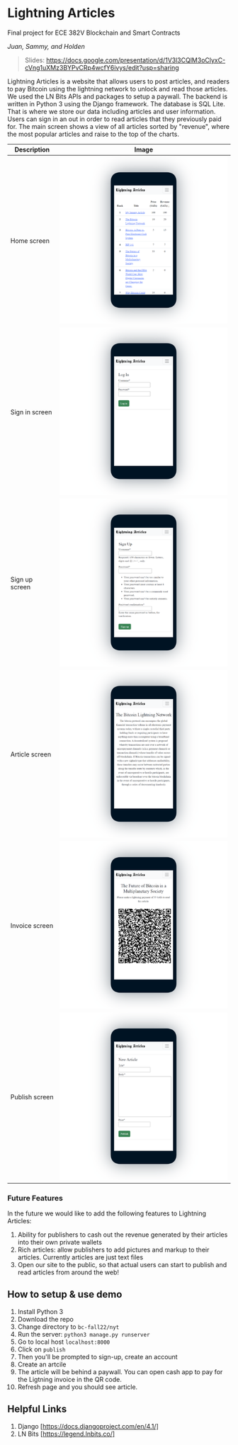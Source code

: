 # Lightning Articles
Final project for ECE 382V Blockchain and Smart Contracts

*Juan, Sammy, and Holden*

> Slides: https://docs.google.com/presentation/d/1V3l3CQlM3oClyxC-cVng1uXMz3BYPvCRp4wcfY6ivys/edit?usp=sharing

Lightning Articles is a website that allows users to post articles, and readers to pay Bitcoin using the lightning network to unlock and read those articles. We used the LN Bits APIs and packages to setup a paywall. The backend is written in Python 3 using the Django framework. The database is SQL Lite. That is where we store our data including articles and user information. Users can sign in an out in order to read articles that they previously paid for. The main screen shows a view of all articles sorted by "revenue", where the most popular articles and raise to the top of the charts.

Description     | Image      |
----------------|:-----------:
Home screen     |  <img src="/home.png" width="400" />
Sign in screen  |  <img src="/signin.png" width="400" />
Sign up screen  |  <img src="/signup.png" width="400" />
Article screen  |  <img src="/article.png" width="400" />
Invoice screen  |  <img src="/invoice.png" width="400" />
Publish screen  |  <img src="/publish.png" width="400" />


### Future Features

In the future we would like to add the following features to Lightning Articles:
1. Ability for publishers to cash out the revenue generated by their articles into their own private wallets
2. Rich articles: allow publishers to add pictures and markup to their articles. Currently articles are just text files
3. Open our site to the public, so that actual users can start to publish and read articles from around the web!

## How to setup & use demo
01. Install Python 3
02. Download the repo
03. Change directory to `bc-fall22/nyt`
04. Run the server: `python3 manage.py runserver`
05. Go to local host `localhost:8000`
06. Click on `publish`
07. Then you'll be prompted to sign-up, create an account
08. Create an artcile
9. The article will be behind a paywall. You can open cash app to pay for the Ligtning invoice in the QR code.
10. Refresh page and you should see article.

## Helpful Links
01. Django [https://docs.djangoproject.com/en/4.1/]
02. LN Bits [https://legend.lnbits.co/]
